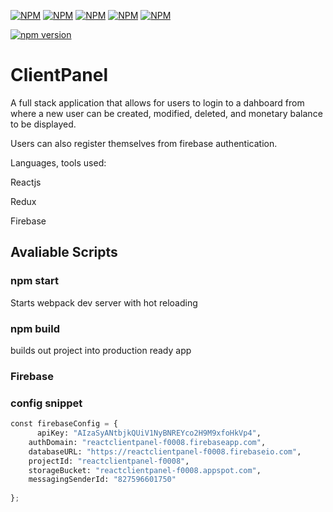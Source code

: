 [![NPM](https://nodei.co/npm/babel.png?mini=true)](https://nodei.co/npm/babel/)
[![NPM](https://nodei.co/npm/react.png?mini=true)](https://nodei.co/npm/react/)
[![NPM](https://nodei.co/npm/webpack.png?mini=true)](https://nodei.co/npm/webpack/)
[![NPM](https://nodei.co/npm/redux.png?mini=true)](https://nodei.co/npm/redux/)
[![NPM](https://nodei.co/npm/firebase.png?mini=true)](https://nodei.co/npm/firebase/)

[![npm version](https://badge.fury.io/js/npm.svg)](https://badge.fury.io/js/npm)

# ClientPanel

A full stack application that allows for users to login to a dahboard from where a new user can be created, modified, deleted, and monetary balance to be displayed.

Users can also register themselves from firebase authentication. 

Languages, tools used:

Reactjs

Redux

Firebase

## Avaliable Scripts

### npm start

Starts webpack dev server with hot reloading

### npm build

builds out project into production ready app

### Firebase

### config snippet

```python
const firebaseConfig = {
      apiKey: "AIzaSyANtbjkQUiV1NyBNREYco2H9M9xfoHkVp4",
    authDomain: "reactclientpanel-f0008.firebaseapp.com",
    databaseURL: "https://reactclientpanel-f0008.firebaseio.com",
    projectId: "reactclientpanel-f0008",
    storageBucket: "reactclientpanel-f0008.appspot.com",
    messagingSenderId: "827596601750"
  
};
```







